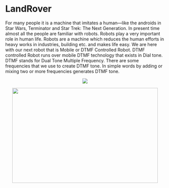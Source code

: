 # LandRover
For many people it is a machine that imitates a human—like the androids in Star Wars, Terminator and Star Trek: The Next Generation.
In present time almost all the people are familiar with robots. Robots play a very important role in human life. Robots are a machine which reduces the human efforts in heavy works in industries, building etc. and makes life easy. We are here with our next robot that is Mobile or DTMF Controlled Robot. DTMF controlled Robot runs over mobile DTMF technology that exists in Dial tone.
DTMF stands for Dual Tone Multiple Frequency. There are some frequencies that we use to create DTMF tone. In simple words by adding or mixing two or more frequencies generates DTMF tone. 


<center><img src='https://circuitdigest.com/sites/default/files/projectimage_mic/DTMF-Controlled-Robot.jpg'></center>


<p align="center">
  <img width="460" height="300" src="https://circuitdigest.com/sites/default/files/projectimage_mic/DTMF-Controlled-Robot.jpg">
</p>




